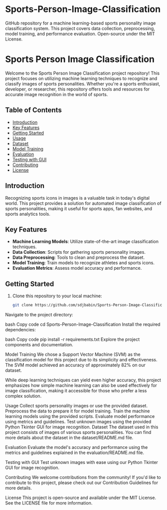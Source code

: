 # Sports-Person-Image-Classification

GitHub repository for a machine learning-based sports personality image classification system. This project covers data collection, preprocessing, model training, and performance evaluation. Open-source under the MIT License.

# Sports Person Image Classification

Welcome to the Sports Person Image Classification project repository! This project focuses on utilizing machine learning techniques to recognize and classify images of sports personalities. Whether you're a sports enthusiast, developer, or researcher, this repository offers tools and resources for accurate image recognition in the world of sports.

## Table of Contents
- [Introduction](#introduction)
- [Key Features](#key-features)
- [Getting Started](#getting-started)
- [Usage](#usage)
- [Dataset](#dataset)
- [Model Training](#model-training)
- [Evaluation](#evaluation)
- [Testing with GUI](#testing-with-gui)
- [Contributing](#contributing)
- [License](#license)

## Introduction

Recognizing sports icons in images is a valuable task in today's digital world. This project provides a solution for automated image classification of sports personalities, making it useful for sports apps, fan websites, and sports analytics tools.

## Key Features

- **Machine Learning Models**: Utilize state-of-the-art image classification techniques.
- **Data Collection**: Scripts for gathering sports personality images.
- **Data Preprocessing**: Tools to clean and preprocess the dataset.
- **Model Training**: Train models to recognize athletes and sports icons.
- **Evaluation Metrics**: Assess model accuracy and performance.

## Getting Started


1. Clone this repository to your local machine:

   ```bash
   git clone https://github.com/sdjbabin/Sports-Person-Image-Classification.git
Navigate to the project directory:

bash
Copy code
cd Sports-Person-Image-Classification
Install the required dependencies:

bash
Copy code
pip install -r requirements.txt
Explore the project components and documentation.

Model Training
We chose a Support Vector Machine (SVM) as the classification model for this project due to its simplicity and effectiveness. The SVM model achieved an accuracy of approximately 82% on our dataset.

While deep learning techniques can yield even higher accuracy, this project emphasizes how simple machine learning can also be used effectively for image classification, making it accessible for those who prefer a less complex solution.

Usage
Collect sports personality images or use the provided dataset.
Preprocess the data to prepare it for model training.
Train the machine learning models using the provided scripts.
Evaluate model performance using metrics and guidelines.
Test unknown images using the provided Python Tkinter GUI for image recognition.
Dataset
The dataset used in this project consists of images of various sports personalities. You can find more details about the dataset in the dataset/README.md file.

Evaluation
Evaluate the model's accuracy and performance using the metrics and guidelines explained in the evaluation/README.md file.

Testing with GUI
Test unknown images with ease using our Python Tkinter GUI for image recognition.

Contributing
We welcome contributions from the community! If you'd like to contribute to this project, please check out our Contribution Guidelines for more details.

License
This project is open-source and available under the MIT License. See the LICENSE file for more information.

